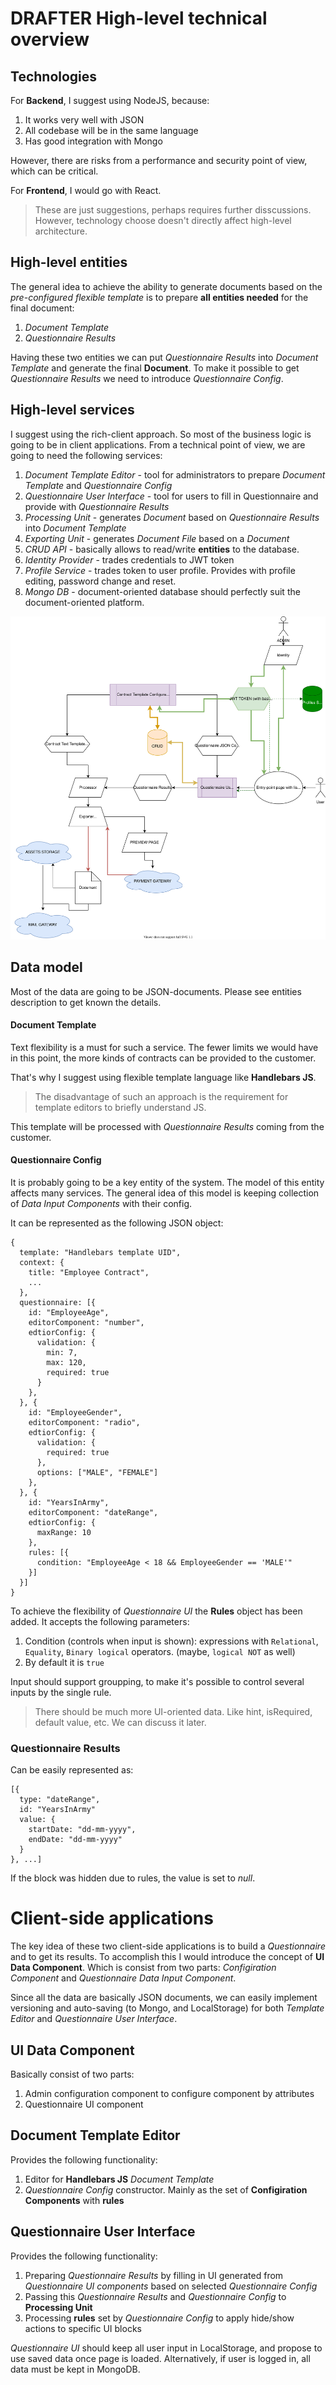 # DRAFTER High-level technical overview

## Technologies

For **Backend**, I suggest using NodeJS, because:

1. It works very well with JSON
2. All codebase will be in the same language
3. Has good integration with Mongo

However, there are risks from a performance and security point of view, which can be critical.

For **Frontend**, I would go with React.

> These are just suggestions, perhaps requires further disscussions. However, technology choose doesn't directly affect high-level architecture.

## High-level entities

The general idea to achieve the ability to generate documents based on the _pre-configured flexible template_ is to prepare **all entities needed** for the final document:

1. _Document Template_
2. _Questionnaire Results_

Having these two entities we can put _Questionnaire Results_ into _Document Template_ and generate the final **Document**. To make it possible to get _Questionnaire Results_ we need to introduce _Questionnaire Config_.

## High-level services

I suggest using the rich-client approach. So most of the business logic is going to be in client applications.
From a technical point of view, we are going to need the following services:

1. _Document Template Editor_ - tool for administrators to prepare _Document Template_ and _Questionnaire Config_
2. _Questionnaire User Interface_ - tool for users to fill in Questionnaire and provide with _Questionnaire Results_
3. _Processing Unit_ - generates _Document_ based on _Questionnaire Results_ into _Document Template_
4. _Exporting Unit_ - generates _Document File_ based on a _Document_
5. _CRUD API_ - basically allows to read/write **entities** to the database.
6. _Identity Provider_ - trades credentials to JWT token
7. _Profile Service_ - trades token to user profile. Provides with profile editing, password change and reset.
8. _Mongo DB_ - document-oriented database should perfectly suit the document-oriented platform.

![High-level services](highlevel-architecture.svg)

## Data model

Most of the data are going to be JSON-documents. Please see entities description to get known the details.

#### Document Template

Text flexibility is a must for such a service. The fewer limits we would have in this point, the more kinds of contracts can be provided to the customer.

That's why I suggest using flexible template language like **Handlebars JS**.

> The disadvantage of such an approach is the requirement for template editors to briefly understand JS.

This template will be processed with _Questionnaire Results_ coming from the customer.

#### Questionnaire Config

It is probably going to be a key entity of the system. The model of this entity affects many services.
The general idea of this model is keeping collection of _Data Input Components_ with their config.

It can be represented as the following JSON object:

```
{
  template: "Handlebars template UID",
  context: {
    title: "Employee Contract",
    ...
  },
  questionnaire: [{
    id: "EmployeeAge",
    editorComponent: "number",
    edtiorConfig: {
      validation: {
        min: 7,
        max: 120,
        required: true
      }
    },
  }, {
    id: "EmployeeGender",
    editorComponent: "radio",
    edtiorConfig: {
      validation: {
        required: true
      },
      options: ["MALE", "FEMALE"]
    },
  }, {
    id: "YearsInArmy",
    editorComponent: "dateRange",
    edtiorConfig: {
      maxRange: 10
    },
    rules: [{
      condition: "EmployeeAge < 18 && EmployeeGender == 'MALE'"
    }]
  }]
}
```

To achieve the flexibility of _Questionnaire UI_ the **Rules** object has been added.
It accepts the following parameters:

1. Condition (controls when input is shown): expressions with `Relational`, `Equality`, `Binary logical` operators. (maybe, `logical NOT` as well)
2. By default it is `true`

Input should support groupping, to make it's possible to control several inputs by the single rule.

> There should be much more UI-oriented data. Like hint, isRequired, default value, etc. We can discuss it later.

### Questionnaire Results

Can be easily represented as:

```
[{
  type: "dateRange",
  id: "YearsInArmy"
  value: {
    startDate: "dd-mm-yyyy",
    endDate: "dd-mm-yyyy"
  }
}, ...]
```

If the block was hidden due to rules, the value is set to _null_.

# Client-side applications

The key idea of these two client-side applications is to build a _Questionnaire_ and to get its results.
To accomplish this I would introduce the concept of **UI Data Component**.
Which is consist from two parts: _Configiration Component_ and _Questionnaire Data Input Component_.

Since all the data are basically JSON documents, we can easily implement versioning and auto-saving (to Mongo, and LocalStorage) for both _Template Editor_ and _Questionnaire User Interface_.

## UI Data Component

Basically consist of two parts:

1. Admin configuration component to configure component by attributes
2. Questionnaire UI component

## Document Template Editor

Provides the following functionality:

1. Editor for **Handlebars JS** _Document Template_
2. _Questionnaire Config_ constructor. Mainly as the set of **Configiration Components** with **rules**

## Questionnaire User Interface

Provides the following functionality:

1. Preparing _Questionnaire Results_ by filling in UI generated from _Questionnaire UI components_ based on selected _Questionnaire Config_
2. Passing this _Questionnaire Results_ and _Questionnaire Config_ to **Processing Unit**
3. Processing **rules** set by _Questionnaire Config_ to apply hide/show actions to specific UI blocks

_Questionnaire UI_ should keep all user input in LocalStorage, and propose to use saved data once page is loaded.
Alternatively, if user is logged in, all data must be kept in MongoDB.
